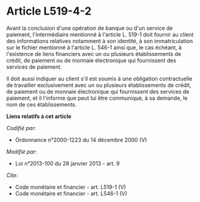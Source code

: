 # Article L519-4-2

Avant la conclusion d'une opération de banque ou d'un service de paiement, l'intermédiaire mentionné à l'article L. 519-1
doit fournir au client des informations relatives notamment à son identité, à son immatriculation sur le fichier mentionné à
l'article L. 546-1 ainsi que, le cas échéant, à l'existence de liens financiers avec un ou plusieurs établissements de
crédit, de paiement ou de monnaie électronique qui fournissent des services de paiement. 

Il doit aussi indiquer au client s'il est soumis à une obligation contractuelle de travailler exclusivement avec un ou
plusieurs établissements de crédit, de paiement ou de monnaie électronique qui fournissent des services de paiement, et il
l'informe que peut lui être communiqué, à sa demande, le nom de ces établissements.

**Liens relatifs à cet article**

_Codifié par_:

  - Ordonnance n°2000-1223 du 14 décembre 2000 (V)

_Modifié par_:

  - Loi n°2013-100 du 28 janvier 2013 - art. 9

_Cite_:

  - Code monétaire et financier - art. L519-1 (V)
  - Code monétaire et financier - art. L546-1 (V)
